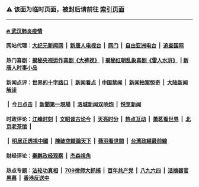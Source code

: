 ### ⚠️ 该面为临时页面，被封后请前往 [索引页面](../link4.md)

---

#### [🔥 武汉肺炎疫情](http://178.128.190.213:10000/videos/corona/)

#### 网站代理：[大纪元新闻网](http://178.128.190.213:10080/gb/) &nbsp;|&nbsp; [新唐人电视台](http://178.128.190.213:8808/gb/) &nbsp;|&nbsp; [网门](http://178.128.190.213:11000/) &nbsp;|&nbsp; [自由亚洲电台](http://178.128.190.213:9800/mandarin/) &nbsp;|&nbsp; [追查国际](http://178.128.190.213:10010/)

#### 热门喜剧：[揭秘央视运作喜剧《大裤衩》](http://178.128.190.213:10000/videos/res/big-shorts/) &nbsp;|&nbsp;[揭秘红朝乱象喜剧《雷人水浒》](http://178.128.190.213:10000/videos/res/OutlawsOfMarsh/) &nbsp;|&nbsp;[新唐人时事小品](http://178.128.190.213:10000/videos/res/comedy/)

#### 新闻点评：[世界的十字路口](http://178.128.190.213/tanghao/) &nbsp;|&nbsp; [新闻看点](http://178.128.190.213/news-insight/) &nbsp;|&nbsp;[中国禁闻](http://178.128.190.213/ntdtv-news/) &nbsp;|&nbsp; [新闻拍案惊奇](http://178.128.190.213/dayu/) &nbsp;|&nbsp; [大陆新闻解读](http://178.128.190.213/ntdtv-comedy/)
####   &nbsp;|&nbsp;  [今日点击](http://178.128.190.213/news-click/)  &nbsp;|&nbsp; [新聞第一現場](http://178.128.190.213/primary-scene/) &nbsp;|&nbsp; [洛城新闻双响炮](http://178.128.190.213/la-news/) &nbsp;|&nbsp; [悦览新闻](http://178.128.190.213/dingyue/)

#### 时政评论：[江峰时刻](http://178.128.190.213/today-in-history/) &nbsp;|&nbsp; [文昭谈古论今](http://178.128.190.213/wenzhao/) &nbsp;|&nbsp; [天亮时分](http://178.128.190.213/tianliang/) &nbsp;|&nbsp; [热点互动](http://178.128.190.213/ntdtv-rdhd/) &nbsp;|&nbsp; [萧茗看世界](http://178.128.190.213/simonegao/) &nbsp;|&nbsp; [北京老茶馆](http://178.128.190.213/teahouse/)  &nbsp;|&nbsp;  
####   &nbsp;|&nbsp;  [明居正透視中國](http://178.128.190.213/decoding-china/)  &nbsp;|&nbsp; [陳破空縱論天下](http://178.128.190.213/pokong/)  &nbsp;|&nbsp; [薇羽看世間](http://178.128.190.213/weiyu/)  &nbsp;|&nbsp; [台湾政經最前線](http://178.128.190.213/taiwan/)   

#### 财经评论：[秦鹏政经观察](http://178.128.190.213/qinpeng/) &nbsp;|&nbsp; [杰森視角 ](http://178.128.190.213/jason/)

#### 热点专题：[法轮功真相](http://178.128.190.213:10000/videos/truth.html) &nbsp;|&nbsp; [709律师大抓捕](http://178.128.190.213:10000/videos/709/) &nbsp;|&nbsp; [百年共产党](http://178.128.190.213:10000/videos/ccp.html) &nbsp;|&nbsp; [八九六四](http://178.128.190.213:10000/videos/88/)  &nbsp;|&nbsp; [活摘器官黑幕](http://178.128.190.213:10000/videos/res/Organs/)  &nbsp;|&nbsp; [香港反送中](http://178.128.190.213:10000/videos/res/hk/) 

<img src='http://gfw-breaker.win/link4.md' width='0px' height='0px'/>

